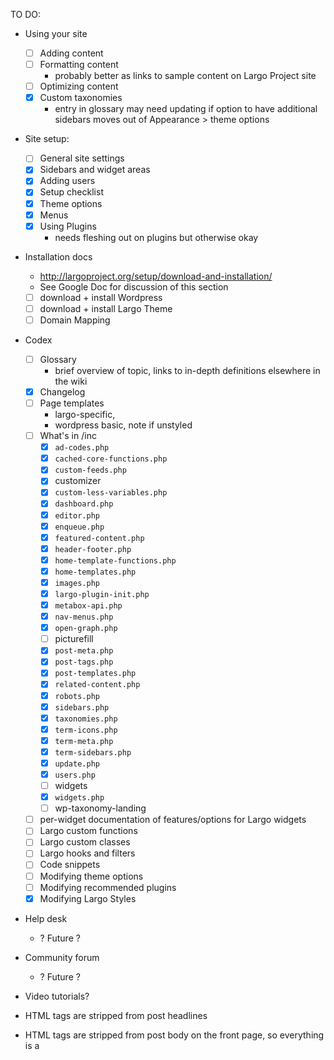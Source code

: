 TO DO:

- Using your site
	- [ ] Adding content
	- [ ] Formatting content
		- probably better as links to sample content on Largo Project site
	- [ ] Optimizing content
	- [x] Custom taxonomies
		- entry in glossary may need updating if option to have additional sidebars moves out of Appearance &gt; theme options
- Site setup:
	- [ ] General site settings
	- [x] Sidebars and widget areas
	- [x] Adding users
	- [x] Setup checklist
	- [x] Theme options
	- [x] Menus
	- [x] Using Plugins
		- needs fleshing out on plugins but otherwise okay
- Installation docs
	- http://largoproject.org/setup/download-and-installation/
	- See Google Doc for discussion of this section
	- [ ] download + install Wordpress
	- [ ] download + install Largo Theme
	- [ ] Domain Mapping
- Codex 
	- [ ] Glossary
		- brief overview of topic, links to in-depth definitions elsewhere in the wiki
	- [x] Changelog
	- [ ] Page templates 
		- largo-specific, 
		- wordpress basic, note if unstyled
	- [ ] What's in /inc 
		- [x] `ad-codes.php`
		- [x] `cached-core-functions.php`
		- [x] `custom-feeds.php`
		- [x] customizer 
		- [x] `custom-less-variables.php`
		- [x] `dashboard.php`
		- [x] `editor.php`
		- [x] `enqueue.php`
		- [x] `featured-content.php`
		- [x] `header-footer.php`
		- [x] `home-template-functions.php`
		- [x] `home-templates.php`
		- [x] `images.php`
		- [x] `largo-plugin-init.php`
		- [x] `metabox-api.php`
		- [x] `nav-menus.php`
		- [x] `open-graph.php`
		- [ ] picturefill
		- [x] `post-meta.php`
		- [x] `post-tags.php`
		- [x] `post-templates.php`
		- [x] `related-content.php`
		- [x] `robots.php`
		- [x] `sidebars.php`
		- [x] `taxonomies.php`
		- [x] `term-icons.php`
		- [x] `term-meta.php`
		- [x] `term-sidebars.php`
		- [x] `update.php`
		- [x] `users.php`
		- [ ] widgets
		- [x] `widgets.php`
		- [ ] wp-taxonomy-landing
	- [ ] per-widget documentation of features/options for Largo widgets
	- [ ] Largo custom functions
	- [ ] Largo custom classes
	- [ ] Largo hooks and filters
	- [ ] Code snippets
	- [ ] Modifying theme options
	- [ ] Modifying recommended plugins
	- [x] Modifying Largo Styles
- Help desk 
	- ? Future ?
- Community forum 
	- ? Future ?

- Video tutorials? 

- HTML tags are stripped from post headlines
- HTML tags are stripped from post body on the front page, so everything is a <p>
